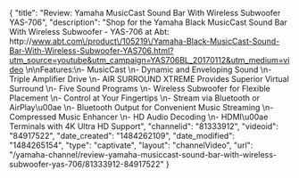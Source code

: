 {
    "title": "Review: Yamaha MusicCast Sound Bar With Wireless Subwoofer YAS-706",
    "description": "Shop for the Yamaha Black MusicCast Sound Bar With Wireless Subwoofer - YAS-706 at Abt: http:\/\/www.abt.com\/product\/105219\/Yamaha-Black-MusicCast-Sound-Bar-With-Wireless-Subwoofer-YAS706.html?utm_source=youtube&utm_campaign=YAS706BL_20170112&utm_medium=video \n\nFeatures:\n- MusicCast \n- Dynamic and Enveloping Sound \n- Triple Amplifier Drive \n- AIR SURROUND XTREME Provides Superior Virtual Surround \n- Five Sound Programs \n- Wireless Subwoofer for Flexible Placement \n- Control at Your Fingertips \n- Stream via Bluetooth or AirPlay\u00ae \n- Bluetooth Output for Convenient Music Streaming \n- Compressed Music Enhancer \n- HD Audio Decoding \n- HDMI\u00ae Terminals with 4K Ultra HD Support",
    "channelid": "81333912",
    "videoid": "84917522",
    "date_created": "1484262109",
    "date_modified": "1484265154",
    "type": "captivate",
    "layout": "channelVideo",
    "url": "\/yamaha-channel\/review-yamaha-musiccast-sound-bar-with-wireless-subwoofer-yas-706\/81333912-84917522"
}